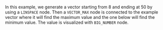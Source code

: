 In this example, we generate a vector starting from 8 and ending at 50 by using a `LINSPACE` node. Then a `VECTOR_MAX` node is connected to the example vector where it will find the maximum value and the one below will find the minimum value. The value is visualized with `BIG_NUMBER` node.